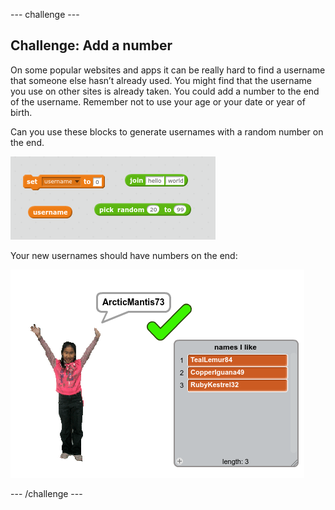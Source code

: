 --- challenge ---
## Challenge: Add a number

On some popular websites and apps it can be really hard to find a username that someone else hasn’t already used. You might find that the username you use on other sites is already taken. You could add a number to the end of the username. Remember not to use your age or your date or year of birth. 

Can you use these blocks to generate usernames with a random number on the end. 

![screenshot](images/usernames-number.png)

Your new usernames should have numbers on the end:

![screenshot](images/usernames-with-numbers.png)





--- /challenge ---
